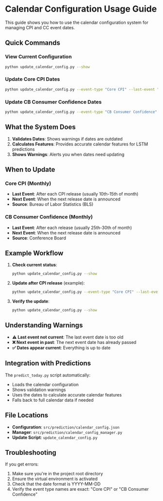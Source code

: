 # Calendar Configuration Usage Guide

This guide shows you how to use the calendar configuration system for managing CPI and CC event dates.

## Quick Commands

### View Current Configuration
```bash
python update_calendar_config.py --show
```

### Update Core CPI Dates
```bash
python update_calendar_config.py --event-type "Core CPI" --last-event "2025-06-11" --next-event "2025-07-10"
```

### Update CB Consumer Confidence Dates
```bash
python update_calendar_config.py --event-type "CB Consumer Confidence" --last-event "2025-06-24" --next-event "2025-07-29"
```

## What the System Does

1. **Validates Dates**: Shows warnings if dates are outdated
2. **Calculates Features**: Provides accurate calendar features for LSTM predictions
3. **Shows Warnings**: Alerts you when dates need updating

## When to Update

### Core CPI (Monthly)
- **Last Event**: After each CPI release (usually 10th-15th of month)
- **Next Event**: When the next release date is announced
- **Source**: Bureau of Labor Statistics (BLS)

### CB Consumer Confidence (Monthly)
- **Last Event**: After each release (usually 25th-30th of month)
- **Next Event**: When the next release date is announced
- **Source**: Conference Board

## Example Workflow

1. **Check current status**:
   ```bash
   python update_calendar_config.py --show
   ```

2. **Update after CPI release** (example):
   ```bash
   python update_calendar_config.py --event-type "Core CPI" --last-event "2025-07-10" --next-event "2025-08-14"
   ```

3. **Verify the update**:
   ```bash
   python update_calendar_config.py --show
   ```

## Understanding Warnings

- **⚠️ Last event not current**: The last event date is too old
- **❌ Next event in past**: The next event date has already passed
- **✅ Dates appear current**: Everything is up to date

## Integration with Predictions

The `predict_today.py` script automatically:
- Loads the calendar configuration
- Shows validation warnings
- Uses the dates to calculate accurate calendar features
- Falls back to full calendar data if needed

## File Locations

- **Configuration**: `src/prediction/calendar_config.json`
- **Manager**: `src/prediction/calendar_config_manager.py`
- **Update Script**: `update_calendar_config.py`

## Troubleshooting

If you get errors:
1. Make sure you're in the project root directory
2. Ensure the virtual environment is activated
3. Check that the date format is YYYY-MM-DD
4. Verify the event type names are exact: "Core CPI" or "CB Consumer Confidence" 